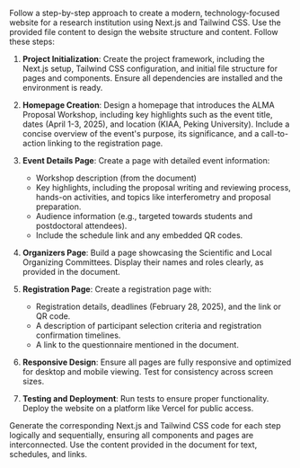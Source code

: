 Follow a step-by-step approach to create a modern, technology-focused website for a research institution using Next.js and Tailwind CSS. Use the provided file content to design the website structure and content. Follow these steps:  

1. **Project Initialization**: Create the project framework, including the Next.js setup, Tailwind CSS configuration, and initial file structure for pages and components. Ensure all dependencies are installed and the environment is ready.

2. **Homepage Creation**: Design a homepage that introduces the ALMA Proposal Workshop, including key highlights such as the event title, dates (April 1-3, 2025), and location (KIAA, Peking University). Include a concise overview of the event's purpose, its significance, and a call-to-action linking to the registration page.

3. **Event Details Page**: Create a page with detailed event information:
   - Workshop description (from the document)
   - Key highlights, including the proposal writing and reviewing process, hands-on activities, and topics like interferometry and proposal preparation.
   - Audience information (e.g., targeted towards students and postdoctoral attendees).
   - Include the schedule link and any embedded QR codes.

4. **Organizers Page**: Build a page showcasing the Scientific and Local Organizing Committees. Display their names and roles clearly, as provided in the document.

5. **Registration Page**: Create a registration page with:
   - Registration details, deadlines (February 28, 2025), and the link or QR code.
   - A description of participant selection criteria and registration confirmation timelines.
   - A link to the questionnaire mentioned in the document.

6. **Responsive Design**: Ensure all pages are fully responsive and optimized for desktop and mobile viewing. Test for consistency across screen sizes.

7. **Testing and Deployment**: Run tests to ensure proper functionality. Deploy the website on a platform like Vercel for public access.

Generate the corresponding Next.js and Tailwind CSS code for each step logically and sequentially, ensuring all components and pages are interconnected. Use the content provided in the document for text, schedules, and links.

